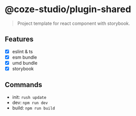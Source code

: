 # @coze-studio/plugin-shared

> Project template for react component with storybook.

## Features

- [x] eslint & ts
- [x] esm bundle
- [x] umd bundle
- [x] storybook

## Commands

- init: `rush update`
- dev: `npm run dev`
- build: `npm run build`
